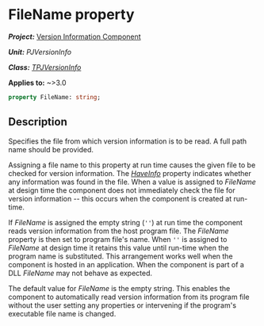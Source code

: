 # FileName property

***Project:*** [Version Information Component](../API.md)

***Unit:*** _PJVersionInfo_

***Class:*** [_TPJVersionInfo_](./TPJVersionInfo.md)

**Applies to:** ~>3.0

```pascal
property FileName: string;
```

## Description

Specifies the file from which version information is to be read. A full path name should be provided.

Assigning a file name to this property at run time causes the given file to be checked for version information. The [_HaveInfo_](./TPJVersionInfo-HaveInfo.md) property indicates whether any information was found in the file. When a value is assigned to _FileName_ at design time the component does not immediately check the file for version information -- this occurs when the component is created at run-time.

If _FileName_ is assigned the empty string (`''`) at run time the component reads version information from the host program file. The _FileName_ property is then set to program file's name. When `''` is assigned to _FileName_ at design time it retains this value until run-time when the program name is substituted. This arrangement works well when the component is hosted in an application. When the component is part of a DLL _FileName_ may not behave as expected.

The default value for _FileName_ is the empty string. This enables the component to automatically read version information from its program file without the user setting any properties or intervening if the program's executable file name is changed.
